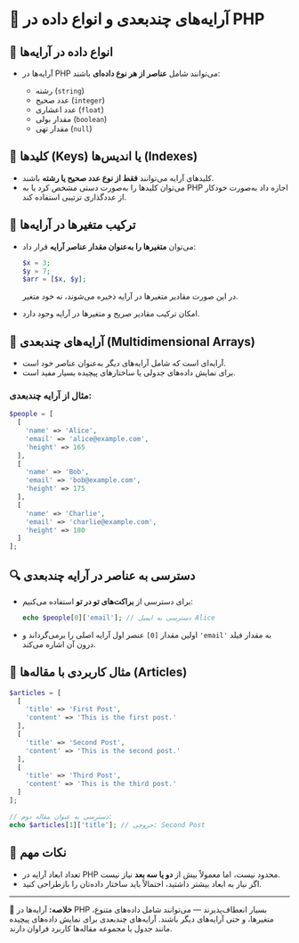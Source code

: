 # 📘 آرایه‌های چندبعدی و انواع داده در PHP

## 🧩 انواع داده در آرایه‌ها

* آرایه‌ها در PHP می‌توانند شامل **عناصر از هر نوع داده‌ای** باشند:‌

  * رشته (`string`)
  * عدد صحیح (`integer`)
  * عدد اعشاری (`float`)
  * مقدار بولی (`boolean`)
  * مقدار تهی (`null`)

## 🔑 کلیدها (Keys) یا اندیس‌ها (Indexes)

* کلیدهای آرایه می‌توانند **فقط از نوع عدد صحیح یا رشته** باشند.
* می‌توان کلیدها را به‌صورت دستی مشخص کرد یا به PHP اجازه داد به‌صورت خودکار از عددگذاری ترتیبی استفاده کند.

## 🧮 ترکیب متغیرها در آرایه‌ها

* می‌توان **متغیرها را به‌عنوان مقدار عناصر آرایه** قرار داد:

  ```php
  $x = 3;
  $y = 7;
  $arr = [$x, $y];
  ```

  در این صورت مقادیر متغیرها در آرایه ذخیره می‌شوند، نه خود متغیر.
* امکان ترکیب مقادیر صریح و متغیرها در آرایه وجود دارد.

## 🧱 آرایه‌های چندبعدی (Multidimensional Arrays)

* آرایه‌ای است که شامل آرایه‌های دیگر به‌عنوان عناصر خود است.
* برای نمایش داده‌های جدولی یا ساختارهای پیچیده بسیار مفید است.

### مثال از آرایه چندبعدی:

```php
$people = [
  [
    'name' => 'Alice',
    'email' => 'alice@example.com',
    'height' => 165
  ],
  [
    'name' => 'Bob',
    'email' => 'bob@example.com',
    'height' => 175
  ],
  [
    'name' => 'Charlie',
    'email' => 'charlie@example.com',
    'height' => 180
  ]
];
```

## 🔍 دسترسی به عناصر در آرایه چندبعدی

* برای دسترسی از **براکت‌های تو در تو** استفاده می‌کنیم:

  ```php
  echo $people[0]['email']; // دسترسی به ایمیل Alice
  ```
* اولین مقدار `[0]` عنصر اول آرایه اصلی را برمی‌گرداند و `'email'` به مقدار فیلد درون آن اشاره می‌کند.

## 📰 مثال کاربردی با مقاله‌ها (Articles)

```php
$articles = [
  [
    'title' => 'First Post',
    'content' => 'This is the first post.'
  ],
  [
    'title' => 'Second Post',
    'content' => 'This is the second post.'
  ],
  [
    'title' => 'Third Post',
    'content' => 'This is the third post.'
  ]
];

// دسترسی به عنوان مقاله دوم:
echo $articles[1]['title']; // خروجی: Second Post
```

## 🧠 نکات مهم

* تعداد ابعاد آرایه در PHP محدود نیست، اما معمولاً بیش از **دو یا سه بعد** نیاز نیست.
* اگر نیاز به ابعاد بیشتر داشتید، احتمالاً باید ساختار داده‌تان را بازطراحی کنید.

---

📎 **خلاصه:**
آرایه‌ها در PHP بسیار انعطاف‌پذیرند — می‌توانند شامل داده‌های متنوع، متغیرها، و حتی آرایه‌های دیگر باشند. آرایه‌های چندبعدی برای نمایش داده‌های پیچیده مانند جدول یا مجموعه مقاله‌ها کاربرد فراوان دارند.
